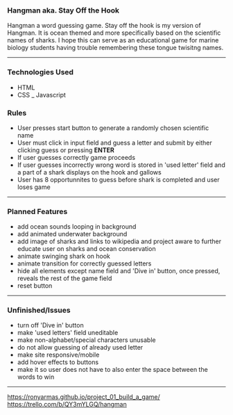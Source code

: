 ### Hangman aka. Stay Off the Hook

Hangman a word guessing game. Stay off the hook is my version 
of Hangman. It is ocean themed and more specifically based on the 
scientific names of sharks. I hope this can serve as an 
educational game for marine biology students having trouble
remembering these tongue twisitng names.

---

### Technologies Used

- HTML
- CSS
_ Javascript

### Rules

- User presses start button to generate a randomly chosen scientific name
- User must click in input field and guess a letter and submit by either clicking guess
  or pressing **ENTER**
- If user guesses correctly game proceeds
- If user guesses incorrectly wrong word is stored in 'used letter' field and a part 
  of a shark displays on the hook and gallows
- User has 8 opportunnites to guess before shark is completed and user loses game

---

### Planned Features
- add ocean sounds looping in background
- add animated underwater background
- add image of sharks and links to wikipedia and project aware
  to further educate user on sharks and ocean conservation
- animate swinging shark on hook
- animate transition for correctly guessed letters
- hide all elements except name field and 'Dive in' button, once pressed,
  reveals the rest of the game field
- reset button

---

### Unfinished/Issues
- turn off 'Dive in' button
- make 'used letters' field uneditable
- make non-alphabet/special characters unusable
- do not allow guessing of already used letter
- make site responsive/mobile
- add hover effects to buttons
- make it so user does not have to also enter the space
  between the words to win

---

https://ronyarmas.github.io/project_01_build_a_game/
https://trello.com/b/QY3mYLGQ/hangman



